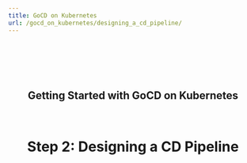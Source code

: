```yaml
---
title: GoCD on Kubernetes  
url: /gocd_on_kubernetes/designing_a_cd_pipeline/
---
```

<html>
    <body>
    <div style="text-align:center;" class="my-block">
    <br>
    <br>
    <br>
    <br>
       <h2>Getting Started with GoCD on Kubernetes</h2>
    <br>
       <h1>Step 2: Designing a CD Pipeline</h1>
    </div>
    </body>
</html>

